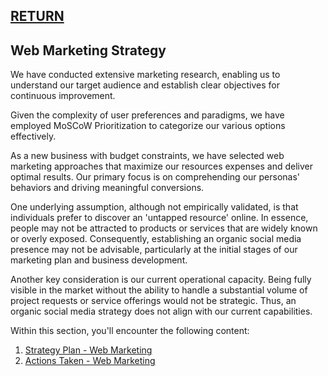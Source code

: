 ## [RETURN](https://github.com/plexoio/py/blob/main/documentation/design/overview.md)

## Web Marketing Strategy

We have conducted extensive marketing research, enabling us to understand our target audience and establish clear objectives for continuous improvement.

Given the complexity of user preferences and paradigms, we have employed MoSCoW Prioritization to categorize our various options effectively.

As a new business with budget constraints, we have selected web marketing approaches that maximize our resources expenses and deliver optimal results. Our primary focus is on comprehending our personas' behaviors and driving meaningful conversions.

One underlying assumption, although not empirically validated, is that individuals prefer to discover an 'untapped resource' online. In essence, people may not be attracted to products or services that are widely known or overly exposed. Consequently, establishing an organic social media presence may not be advisable, particularly at the initial stages of our marketing plan and business development.

Another key consideration is our current operational capacity. Being fully visible in the market without the ability to handle a substantial volume of project requests or service offerings would not be strategic. Thus, an organic social media strategy does not align with our current capabilities.

Within this section, you'll encounter the following content:

1. [Strategy Plan - Web Marketing](./strategy_plan.md)
2. [Actions Taken - Web Marketing](./actions_taken.md)
